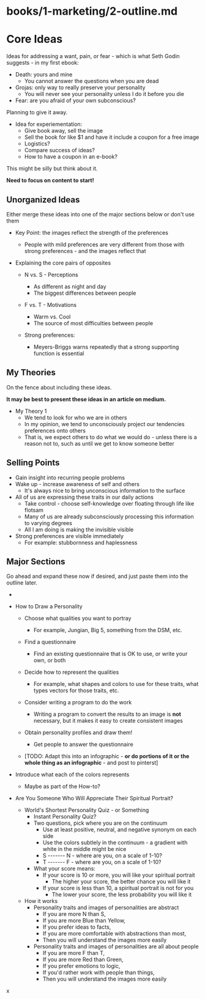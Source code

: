 
# books/1-marketing/2-outline.md

# Core Ideas

Ideas for addressing a want, pain, or fear - which is what Seth Godin suggests - in my first ebook:

- Death: yours and mine
  - You cannot answer the questions when you are dead
- Grojas: only way to really preserve your personality
  - You will never see your personality unless I do it before you die
- Fear: are you afraid of your own subconscious?

Planning to give it away.

- Idea for experiementation:
  - Give book away, sell the image
  - Sell the book for like $1 and have it include a coupon for a free image
  - Logistics?
  - Compare success of ideas?
  - How to have a coupon in an e-book?

This might be silly but think about it.

**Need to focus on content to start!**

## Unorganized Ideas

Either merge these ideas into one of the major sections below or don't use them

- Key Point: the images reflect the strength of the preferences
  - People with mild preferences are very different from those with strong preferences - and the images reflect that

- Explaining the core pairs of opposites
  - N vs. S - Perceptions
    - As different as night and day
    - The biggest differences between people
  - F vs. T - Motivations
    - Warm vs. Cool
    - The source of most difficulties between people

  - Strong preferences:
    - Meyers-Briggs warns repeatedly that a strong supporting function is essential

## My Theories

On the fence about including these ideas.

**It may be best to present these ideas in an article on medium.**

- My Theory 1
  - We tend to look for who we are in others
  - In my opinion, we tend to unconsciously project our tendencies preferences onto others
  - That is, we expect others to do what we would do - unless there is a reason not to, such as until we get to know someone better



## Selling Points

- Gain insight into recurring people problems
- Wake up - increase awareness of self and others
  - It's always nice to bring unconscious information to the surface
- All of us are expressing these traits in our daily actions
  - Take control - choose self-knowledge over floating through life like flotsam
  - Many of us are already subconsciously processing this information to varying degrees
  - All I am doing is making the invisible visible
- Strong preferences are visible immediately
    - For example: stubbornness and haplessness


## Major Sections

Go ahead and expand these now if desired, and just paste them into the outline later.

-
- How to Draw a Personality
  - Choose what qualities you want to portray
    - For example, Jungian, Big 5, something from the DSM, etc.
  - Find a questionnaire
    - Find an existing questionnaire that is OK to use, or write your own, or both
  - Decide how to represent the qualities
    - For example, what shapes and colors to use for these traits, what types vectors for those traits, etc.
  - Consider writing a program to do the work
    - Writing a program to convert the results to an image is **not** necessary, but it makes it easy to create consistent images
  - Obtain personality profiles and draw them!
    - Get people to answer the questionnaire

  - [TODO: Adapt this into an infographic - **or do portions of it or the whole thing as an infographic** - and post to pinterst]

- Introduce what each of the colors represents
  - Maybe as part of the How-to?


- Are You Someone Who Will Appreciate Their Spiritual Portrait?
  - World's Shortest Personality Quiz - or Something
    - Instant Personality Quiz?
    - Two questions, pick where you are on the continuum
      - Use at least positive, neutral, and negative synonym on each side
      - Use the colors subtlely in the continuum - a gradient with white in the middle might be nice
      - S ------- N - where are you, on a scale of 1-10?
      - T ------- F - where are you, on a scale of 1-10?
    - What your score means:
      - If your score is 10 or more, you will like your spiritual portrait
        - The higher your score, the better chance you will like it
      - If your score is less than 10, a spiritual portrait is not for you
        - The lower your score, the less probability you will like it
   - How it works
     - Personality traits and images of personalities are abstract
       - If you are more N than S,
       - If you are more Blue than Yellow,
       - If you prefer ideas to facts,
       - If you are more comfortable with abstractions than most,
       - Then you will understand the images more easily
     - Personality traits and images of personalities are all about people
       - If you are more F than T,
       - If you are more Red than Green,
       - If you prefer emotions to logic,
       - If you'd rather work with people than things,
       - Then you will understand the images more easily



















x
